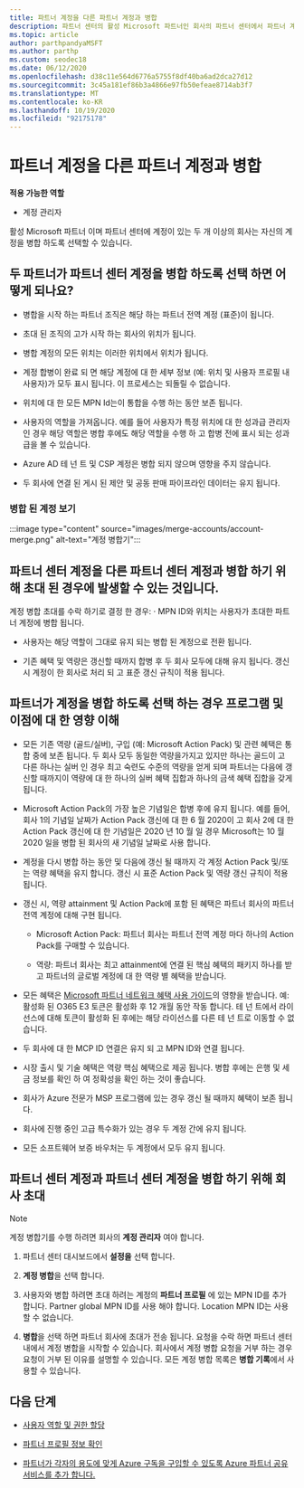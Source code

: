 ```yaml
---
title: 파트너 계정을 다른 파트너 계정과 병합
description: 파트너 센터의 활성 Microsoft 파트너인 회사의 파트너 센터에서 파트너 계정을 다른 파트너 계정에 병합 하는 방법에 대해 알아봅니다.
ms.topic: article
author: parthpandyaMSFT
ms.author: parthp
ms.custom: seodec18
ms.date: 06/12/2020
ms.openlocfilehash: d38c11e564d6776a5755f8df40ba6ad2dca27d12
ms.sourcegitcommit: 3c45a181ef86b3a4866e97fb50efeae8714ab3f7
ms.translationtype: MT
ms.contentlocale: ko-KR
ms.lasthandoff: 10/19/2020
ms.locfileid: "92175178"
---
```

# <a name="merge-your-partner-account-with-another-partner-account"></a>파트너 계정을 다른 파트너 계정과 병합

**적용 가능한 역할**

- 계정 관리자

활성 Microsoft 파트너 이며 파트너 센터에 계정이 있는 두 개 이상의 회사는 자신의 계정을 병합 하도록 선택할 수 있습니다.

## <a name="what-happens-when-two-partners-elect-to-merge-their-partner-center-accounts"></a>두 파트너가 파트너 센터 계정을 병합 하도록 선택 하면 어떻게 되나요?

- 병합을 시작 하는 파트너 조직은 해당 하는 파트너 전역 계정 (표준)이 됩니다.

- 초대 된 조직의 고가 시작 하는 회사의 위치가 됩니다.

- 병합 계정의 모든 위치는 이러한 위치에서 위치가 됩니다.

- 계정 합병이 완료 되 면 해당 계정에 대 한 세부 정보 (예: 위치 및 사용자 프로필 내 사용자)가 모두 표시 됩니다. 이 프로세스는 되돌릴 수 없습니다.

- 위치에 대 한 모든 MPN Id는이 통합을 수행 하는 동안 보존 됩니다.

- 사용자의 역할을 가져옵니다. 예를 들어 사용자가 특정 위치에 대 한 성과급 관리자 인 경우 해당 역할은 병합 후에도 해당 역할을 수행 하 고 합병 전에 표시 되는 성과급을 볼 수 있습니다.

- Azure AD 테 넌 트 및 CSP 계정은 병합 되지 않으며 영향을 주지 않습니다.

- 두 회사에 연결 된 게시 된 제안 및 공동 판매 파이프라인 데이터는 유지 됩니다.

### <a name="view-of-merged-accounts"></a>병합 된 계정 보기

:::image type="content" source="images/merge-accounts/account-merge.png" alt-text="계정 병합기":::

## <a name="what-to-expect-if-you-have-been-invited-to-merge-your-partner-center-account-with-another-partner-center-account"></a>파트너 센터 계정을 다른 파트너 센터 계정과 병합 하기 위해 초대 된 경우에 발생할 수 있는 것입니다.

계정 병합 초대를 수락 하기로 결정 한 경우: · MPN ID와 위치는 사용자가 초대한 파트너 계정에 병합 됩니다.

- 사용자는 해당 역할이 그대로 유지 되는 병합 된 계정으로 전환 됩니다.

- 기존 혜택 및 역량은 갱신할 때까지 합병 후 두 회사 모두에 대해 유지 됩니다. 갱신 시 계정이 한 회사로 처리 되 고 표준 갱신 규칙이 적용 됩니다.

## <a name="understand-the-impacts-to-programs-and-benefits-when-partners-elect-to-merge-accounts"></a>파트너가 계정을 병합 하도록 선택 하는 경우 프로그램 및 이점에 대 한 영향 이해

- 모든 기존 역량 (골드/실버), 구입 (예: Microsoft Action Pack) 및 관련 혜택은 통합 중에 보존 됩니다. 두 회사 모두 동일한 역량을가지고 있지만 하나는 골드이 고 다른 하나는 실버 인 경우 최고 숙련도 수준의 역량을 얻게 되며 파트너는 다음에 갱신할 때까지이 역량에 대 한 하나의 실버 혜택 집합과 하나의 금색 혜택 집합을 갖게 됩니다. 

- Microsoft Action Pack의 가장 높은 기념일은 합병 후에 유지 됩니다. 예를 들어, 회사 1의 기념일 날짜가 Action Pack 갱신에 대 한 6 월 2020이 고 회사 2에 대 한 Action Pack 갱신에 대 한 기념일은 2020 년 10 월 일 경우 Microsoft는 10 월 2020 일을 병합 된 회사의 새 기념일 날짜로 사용 합니다.

- 계정을 다시 병합 하는 동안 및 다음에 갱신 될 때까지 각 계정 Action Pack 및/또는 역량 혜택을 유지 합니다. 갱신 시 표준 Action Pack 및 역량 갱신 규칙이 적용 됩니다.

- 갱신 시, 역량 attainment 및 Action Pack에 포함 된 혜택은 파트너 회사의 파트너 전역 계정에 대해 구현 됩니다.

  - Microsoft Action Pack: 파트너 회사는 파트너 전역 계정 마다 하나의 Action Pack를 구매할 수 있습니다.

  - 역량: 파트너 회사는 최고 attainment에 연결 된 핵심 혜택의 패키지 하나를 받고 파트너의 글로벌 계정에 대 한 역량 별 혜택을 받습니다.

- 모든 혜택은 [Microsoft 파트너 네트워크 혜택 사용 가이드](https://aka.ms/partner-benefits-use-guide)의 영향을 받습니다. 예: 활성화 된 O365 E3 토큰은 활성화 후 12 개월 동안 작동 합니다. 테 넌 트에서 라이선스에 대해 토큰이 활성화 된 후에는 해당 라이선스를 다른 테 넌 트로 이동할 수 없습니다.

- 두 회사에 대 한 MCP ID 연결은 유지 되 고 MPN ID와 연결 됩니다.

- 시장 출시 및 기술 혜택은 역량 핵심 혜택으로 제공 됩니다. 병합 후에는 은행 및 세금 정보를 확인 하 여 정확성을 확인 하는 것이 좋습니다.

- 회사가 Azure 전문가 MSP 프로그램에 있는 경우 갱신 될 때까지 혜택이 보존 됩니다.

- 회사에 진행 중인 고급 특수화가 있는 경우 두 계정 간에 유지 됩니다.

- 모든 소프트웨어 보증 바우처는 두 계정에서 모두 유지 됩니다. 

## <a name="invite-a-company-to-merge-their-partner-center-account-with-your-partner-center-account"></a>파트너 센터 계정과 파트너 센터 계정을 병합 하기 위해 회사 초대

>[!Note]
>계정 병합기를 수행 하려면 회사의 **계정 관리자** 여야 합니다.

1. 파트너 센터 대시보드에서 **설정을** 선택 합니다. 

2. **계정 병합**을 선택 합니다.

3. 사용자와 병합 하려면 초대 하려는 계정의 **파트너 프로필** 에 있는 MPN ID를 추가 합니다. Partner global MPN ID를 사용 해야 합니다. Location MPN ID는 사용할 수 없습니다.

4. **병합**을 선택 하면 파트너 회사에 초대가 전송 됩니다. 요청을 수락 하면 파트너 센터 내에서 계정 병합을 시작할 수 있습니다. 회사에서 계정 병합 요청을 거부 하는 경우 요청이 거부 된 이유를 설명할 수 있습니다. 모든 계정 병합 목록은 **병합 기록**에서 사용할 수 있습니다.

## <a name="next-steps"></a>다음 단계

- [사용자 역할 및 권한 할당](permissions-overview.md)

- [파트너 프로필 정보 확인](update-your-partner-profile.md)

- [파트너가 각자의 용도에 맞게 Azure 구독을 구입할 수 있도록 Azure 파트너 공유 서비스를 추가 합니다.](shared-services.md)
